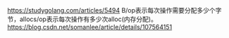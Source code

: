 https://studygolang.com/articles/5494
B/op表示每次操作需要分配多少个字节，allocs/op表示每次操作有多少次alloc(内存分配)。
https://blog.csdn.net/somanlee/article/details/107564151
